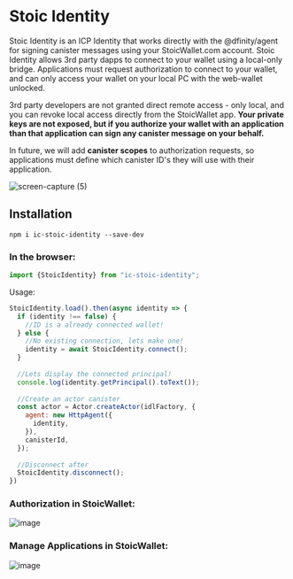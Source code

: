 # Stoic Identity
Stoic Identity is an ICP Identity that works directly with the @dfinity/agent for signing canister messages using your StoicWallet.com account. Stoic Identity allows 3rd party dapps to connect to your wallet using a local-only bridge. Applications must request authorization to connect to your wallet, and can only access your wallet on your local PC with the web-wallet unlocked.

3rd party developers are not granted direct remote access - only local, and you can revoke local access directly from the StoicWallet app. **Your private keys are not exposed, but if you authorize your wallet with an application than that application can sign any canister message on your behalf.**

In future, we will add **canister scopes** to authorization requests, so applications must define which canister ID's they will use with their application.

![screen-capture (5)](https://user-images.githubusercontent.com/13844325/127801017-c173c688-1871-4b65-b5cb-40ab4db28fbd.gif)

## Installation
```
npm i ic-stoic-identity --save-dev
```

### In the browser:
```javascript
import {StoicIdentity} from "ic-stoic-identity";
```
Usage:
```javascript
StoicIdentity.load().then(async identity => {
  if (identity !== false) {
    //ID is a already connected wallet!
  } else {
    //No existing connection, lets make one!
    identity = await StoicIdentity.connect();
  }
  
  //Lets display the connected principal!
  console.log(identity.getPrincipal().toText());
  
  //Create an actor canister
  const actor = Actor.createActor(idlFactory, {
    agent: new HttpAgent({
      identity,
    }),
    canisterId,
  });
  
  //Disconnect after
  StoicIdentity.disconnect();
})
```

### Authorization in StoicWallet:

![image](https://user-images.githubusercontent.com/13844325/127787841-1d7cda5d-f1a7-4cbb-b251-c28dbf4e9068.png)

### Manage Applications in StoicWallet:

![image](https://user-images.githubusercontent.com/13844325/127787891-4c052b21-7844-410f-bb03-ff0caa148f6e.png)


